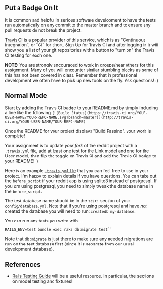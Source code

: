 ## Put a Badge On It

It is common and helpful in serious software development to have the
tests run automatically on any commit to the master branch and to
ensure any pull requests do not break the project.

[Travis CI][travis-ci] is a popular provider of this service, which is
as "Continuous Integration", or "CI" for short. Sign Up for Travis CI
and after logging in it will show you a list of your git repositories
with a button to "turn on" the Travis CI testing for each one.

**NOTE:** You are strongly encouraged to work in groups/near others for this assignment.
  Many of you will encounter similar stumbling blocks as some of
  this has not been covered in class. Remember that in professional
  development we often have to pick up new tools on the fly. Ask questions! :)

## Normal Mode

Start by adding the Travis CI badge to your README.md by simply including 
a line like the following `[![Build Status](https://travis-ci.org/YOUR-USER-NAME/YOUR-REPO-NAME.svg?branch=master)](http://travis-ci.org/YOUR-USER-NAME/YOUR-REPO-NAME)`

Once the README for your project displays "Build Passing", your work is complete!

Your assignment is to update *your fork* of the reddit project with a
`.travis.yml` file, add at least one test for the Link model and one
for the User model, then flip the toggle on Travis CI and add the
Travis CI badge to your README! :)

Here is an example [`.travis.yml` file][travis-rails] that you can feel
free to use in your project. I'm happy to explain details if you have questions.
You can take out the `before_script` if your reddit app is using sqlite3 instead
of postgresql. If you *are* using postgresql, you need to simply tweak the database
name in the `before_script`.

The test database name should be in the `test:` section of your `config/database.yml`.
Note that if you're using postgresql and have *not* created the database you will
need to run: `createdb my-database`.

You can run any tests you write with ...

    RAILS_ENV=test bundle exec rake db:migrate test``

Note that `db:migrate` is just there to make sure any needed migrations are run on
the test database first (since it is separate from our usual development database).

[travis-rails]: https://gist.github.com/kingcons/cce5e63298a6931c6fc7
[travis-ci]: https://travis-ci.org/

## References

* [Rails Testing Guide][testing] will be a useful resource. In particular,
  the sections on model testing and fixtures!

[testing]: http://guides.rubyonrails.org/testing.html#the-low-down-on-fixtures
